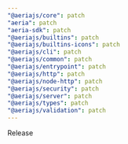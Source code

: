```yaml
---
"@aeriajs/core": patch
"aeria": patch
"aeria-sdk": patch
"@aeriajs/builtins": patch
"@aeriajs/builtins-icons": patch
"@aeriajs/cli": patch
"@aeriajs/common": patch
"@aeriajs/entrypoint": patch
"@aeriajs/http": patch
"@aeriajs/node-http": patch
"@aeriajs/security": patch
"@aeriajs/server": patch
"@aeriajs/types": patch
"@aeriajs/validation": patch
---
```


Release
